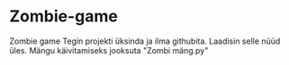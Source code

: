 # Zombie-game
Zombie game
Tegin projekti üksinda ja ilma githubita. Laadisin selle nüüd üles.
Mängu käivitamiseks jooksuta "Zombi mäng.py"
